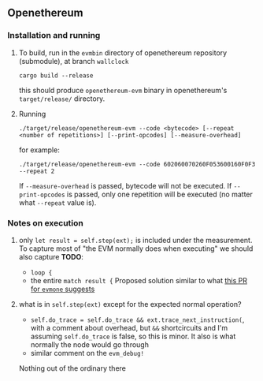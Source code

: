 ## Openethereum

### Installation and running

1. To build, run in the `evmbin` directory of openethereum repository (submodule), at branch `wallclock`
    ```
    cargo build --release
    ```
    this should produce `openethereum-evm` binary in openethereum's `target/release/` directory.
2. Running

    ```
    ./target/release/openethereum-evm --code <bytecode> [--repeat <number of repetitions>] [--print-opcodes] [--measure-overhead]
    ```

    for example:

    ```
    ./target/release/openethereum-evm --code 602060070260F053600160F0F3 --repeat 2
    ```

    If `--measure-overhead` is passed, bytecode will not be executed. If `--print-opcodes` is passed, only one repetition will be executed (no matter what `--repeat` value is).

### Notes on execution

1. only `let result = self.step(ext);` is included under the measurement. To capture most of "the EVM normally does when executing" we should also capture **TODO**:
    - `loop {`
    - the entire `match result {`
    Proposed solution similar to what [this PR for `evmone` suggests](https://github.com/imapp-pl/evmone/pull/2)
2. what is in `self.step(ext)` except for the expected normal operation?

    - `self.do_trace = self.do_trace && ext.trace_next_instruction(`, with a comment about overhead, but `&&` shortcircuits and I'm assuming `self.do_trace` is false, so this is minor. It also is what normally the node would go through
    - similar comment on the `evm_debug!`

    Nothing out of the ordinary there
